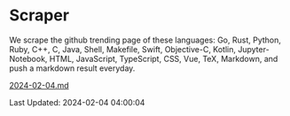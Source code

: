 # Scraper

We scrape the github trending page of these languages: Go, Rust, Python, Ruby, C++, C, Java, Shell, Makefile, Swift, Objective-C, Kotlin, Jupyter-Notebook, HTML, JavaScript, TypeScript, CSS, Vue, TeX, Markdown, and push a markdown result everyday.

[2024-02-04.md](https://github.com/yangwenmai/github-trending-backup/blob/master/2024-02-04.md)

Last Updated: 2024-02-04 04:00:04